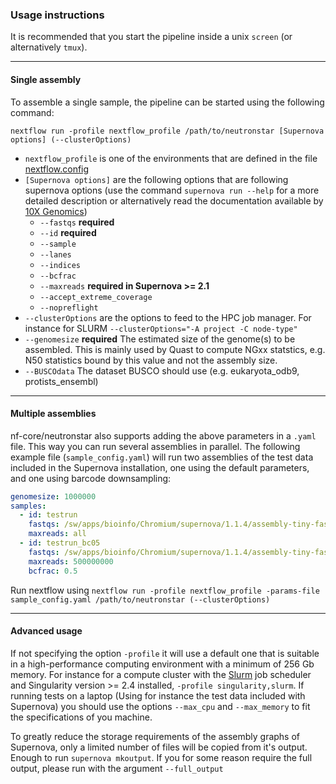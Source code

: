 ### Usage instructions
It is recommended that you start the pipeline inside a unix `screen` (or alternatively `tmux`).

---------

#### Single assembly
To assemble a single sample, the pipeline can be started using the following command:
```
nextflow run -profile nextflow_profile /path/to/neutronstar [Supernova options] (--clusterOptions)
```
* `nextflow_profile` is one of the environments that are defined in the file [nextflow.config](nextflow.config)
* `[Supernova options]` are the following options that are following supernova options (use the command `supernova run --help` for a more detailed description or alternatively read the documentation available by [10X Genomics](https://www.10xgenomics.com/))
  * `--fastqs` **required**
  * `--id` **required**
  * `--sample`
  * `--lanes`
  * `--indices`
  * `--bcfrac`
  * `--maxreads` **required in Supernova >= 2.1**
  * `--accept_extreme_coverage`
  * `--nopreflight`
* `--clusterOptions` are the options to feed to the HPC job manager. For instance for SLURM `--clusterOptions="-A project -C node-type"`
* `--genomesize` **required** The estimated size of the genome(s) to be assembled. This is mainly used by Quast to compute NGxx statstics, e.g. N50 statistics bound by this value and not the assembly size.
* `--BUSCOdata` The dataset BUSCO should use (e.g. eukaryota_odb9, protists_ensembl)

---------

#### Multiple assemblies
nf-core/neutronstar also supports adding the above parameters in a `.yaml` file. This way you can run several assemblies in parallel. The following example file (`sample_config.yaml`) will run two assemblies of the test data included in the Supernova installation, one using the default parameters, and one using barcode downsampling:

```yaml
genomesize: 1000000
samples:
  - id: testrun
    fastqs: /sw/apps/bioinfo/Chromium/supernova/1.1.4/assembly-tiny-fastq/1.0.0/
    maxreads: all
  - id: testrun_bc05
    fastqs: /sw/apps/bioinfo/Chromium/supernova/1.1.4/assembly-tiny-fastq/1.0.0/
    maxreads: 500000000
    bcfrac: 0.5
```
Run nextflow using `nextflow run -profile nextflow_profile -params-file sample_config.yaml /path/to/neutronstar (--clusterOptions)`

---------

#### Advanced usage

If not specifying the option `-profile` it will use a default one that is suitable in a high-performance computing environment with a minimum of 256 Gb memory. For instance for a compute cluster with the [Slurm](https://slurm.schedmd.com/documentation.html) job scheduler and Singularity version >= 2.4 installed, `-profile singularity,slurm`.
If running tests on a laptop (Using for instance the test data included with Supernova) you should use the options `--max_cpu` and `--max_memory` to fit the specifications of you machine.

To greatly reduce the storage requirements of the assembly graphs of Supernova, only a limited number of files will be copied from it's output. Enough to run `supernova mkoutput`. If you for some reason require the full output, please run with the argument `--full_output`
